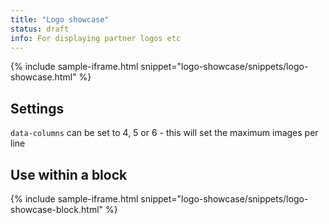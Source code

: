 ```yaml
---
title: "Logo showcase"
status: draft
info: For displaying partner logos etc
---
```


{% include sample-iframe.html snippet="logo-showcase/snippets/logo-showcase.html" %}

## Settings

`data-columns` can be set to 4, 5 or 6 - this will set the maximum images per line

## Use within a block

{% include sample-iframe.html snippet="logo-showcase/snippets/logo-showcase-block.html" %}
